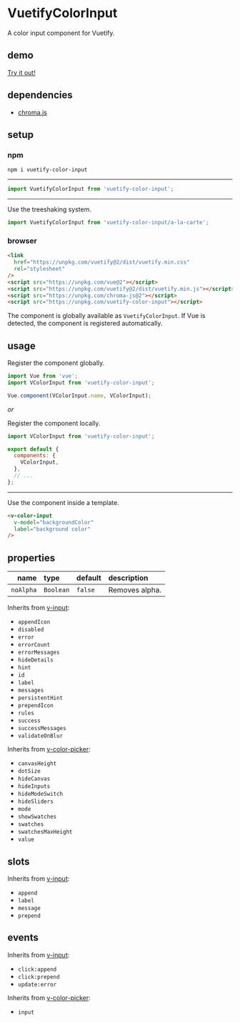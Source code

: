 # VuetifyColorInput

A color input component for Vuetify.

## demo

[Try it out!](https://seregpie.github.io/VuetifyColorInput/)

## dependencies

- [chroma.js](https://github.com/gka/chroma.js)

## setup

### npm

```shell
npm i vuetify-color-input
```

---

```javascript
import VuetifyColorInput from 'vuetify-color-input';
```

---

Use the treeshaking system.

```javascript
import VuetifyColorInput from 'vuetify-color-input/a-la-carte';
```

### browser

```html
<link
  href="https://unpkg.com/vuetify@2/dist/vuetify.min.css"
  rel="stylesheet"
/>
<script src="https://unpkg.com/vue@2"></script>
<script src="https://unpkg.com/vuetify@2/dist/vuetify.min.js"></script>
<script src="https://unpkg.com/chroma-js@2"></script>
<script src="https://unpkg.com/vuetify-color-input"></script>
```

The component is globally available as `VuetifyColorInput`. If Vue is detected, the component is registered automatically.

## usage

Register the component globally.

```javascript
import Vue from 'vue';
import VColorInput from 'vuetify-color-input';

Vue.component(VColorInput.name, VColorInput);
```

*or*

Register the component locally.

```javascript
import VColorInput from 'vuetify-color-input';

export default {
  components: {
    VColorInput,
  },
  // ...
};
```

---

Use the component inside a template.

```html
<v-color-input
  v-model="backgroundColor"
  label="background color"
/>
```

## properties

| name | type | default | description |
| ---: | :--- | :--- | :--- |
| `noAlpha` | `Boolean` | `false` | Removes alpha. |

Inherits from [v-input](https://vuetifyjs.com/api/v-input):
- `appendIcon`
- `disabled`
- `error`
- `errorCount`
- `errorMessages`
- `hideDetails`
- `hint`
- `id`
- `label`
- `messages`
- `persistentHint`
- `prependIcon`
- `rules`
- `success`
- `successMessages`
- `validateOnBlur`

Inherits from [v-color-picker](https://vuetifyjs.com/api/v-color-picker):
- `canvasHeight`
- `dotSize`
- `hideCanvas`
- `hideInputs`
- `hideModeSwitch`
- `hideSliders`
- `mode`
- `showSwatches`
- `swatches`
- `swatchesMaxHeight`
- `value`

## slots

Inherits from [v-input](https://vuetifyjs.com/api/v-input):
- `append`
- `label`
- `message`
- `prepend`

## events

Inherits from [v-input](https://vuetifyjs.com/api/v-input):
- `click:append`
- `click:prepend`
- `update:error`

Inherits from [v-color-picker](https://vuetifyjs.com/api/v-color-picker):
- `input`
